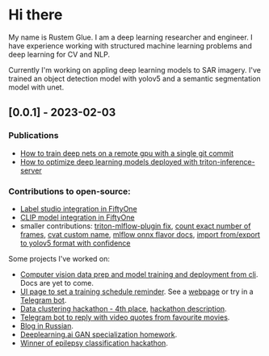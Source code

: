 # Hi there

My name is Rustem Glue. I am a deep learning researcher and engineer. 
I have experience working with structured machine learning problems and deep learning for CV and NLP. 

Currently I'm working on appling deep learning models to SAR imagery. I've trained an object detection model with yolov5 and a semantic segmentation model with unet.


## [0.0.1] - 2023-02-03
### Publications
- [How to train deep nets on a remote gpu with a single git commit](https://medium.com/@rustemgal/streamline-deep-learning-model-training-with-ci-cd-71680976b2c2?source=github_welcome)
- [How to optimize deep learning models deployed with triton-inference-server](https://medium.com/@rustemgal/improve-performance-of-models-deployed-with-triton-c0d3f676c3b0?source=github_welcome)
### Contributions to open-source:
- [Label studio integration in FiftyOne](https://github.com/voxel51/fiftyone/pull/1848)
- [CLIP model integration in FiftyOne](https://github.com/voxel51/fiftyone/pull/1691)
- smaller contributions: [triton-mlflow-plugin fix](https://github.com/triton-inference-server/server/pull/4413),
[count exact number of frames](https://github.com/voxel51/fiftyone/pull/2373), 
[cvat custom name](https://github.com/voxel51/fiftyone/pull/2353), [mlflow onnx flavor docs](https://github.com/mlflow/mlflow/pull/7398),
[import from/export to yolov5 format with confidence](https://github.com/voxel51/fiftyone/pull/1465)
 

Some projects I've worked on:
- [Computer vision data prep and model training and deployment from cli](https://github.com/Rusteam/finegrained). Docs are yet to come.
- [UI page to set a training schedule reminder](https://github.com/Rusteam/ogb_schedule_webapp). 
See a [webpage](https://office-gym-bot.website.yandexcloud.net) or try in a [Telegram bot](https://t.me/officegymbot).
- [Data clustering hackathon - 4th place](https://github.com/Rusteam), [hackathon description](https://contest.com/docs/dc2021-r2).
- [Telegram bot to reply with video quotes from favourite movies](https://t.me/viavidbot).
- [Blog in Russian](https://github.com/Rusteam/rusteam.github.io).
- [Deeplearning.ai GAN specialization homework](https://github.com/Rusteam/gan).
- [Winner of epilepsy classification hackathon](https://medium.com/me/stats/post/2b82a23474ea?source=main_stats_page).

<!--
**Rusteam/rusteam** is a ✨ _special_ ✨ repository because its `README.md` (this file) appears on your GitHub profile.

Here are some ideas to get you started:

- 🔭 I’m currently working on ...
- 🌱 I’m currently learning ...
- 👯 I’m looking to collaborate on ...
- 🤔 I’m looking for help with ...
- 💬 Ask me about ...
- 📫 How to reach me: ...
- 😄 Pronouns: ...
- ⚡ Fun fact: ...
-->
